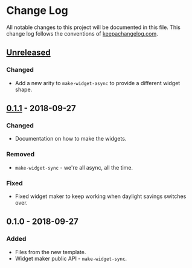 # Change Log
All notable changes to this project will be documented in this file. This change log follows the conventions of [keepachangelog.com](http://keepachangelog.com/).

## [Unreleased]
### Changed
- Add a new arity to `make-widget-async` to provide a different widget shape.

## [0.1.1] - 2018-09-27
### Changed
- Documentation on how to make the widgets.

### Removed
- `make-widget-sync` - we're all async, all the time.

### Fixed
- Fixed widget maker to keep working when daylight savings switches over.

## 0.1.0 - 2018-09-27
### Added
- Files from the new template.
- Widget maker public API - `make-widget-sync`.

[Unreleased]: https://github.com/your-name/clojure-code/compare/0.1.1...HEAD
[0.1.1]: https://github.com/your-name/clojure-code/compare/0.1.0...0.1.1
